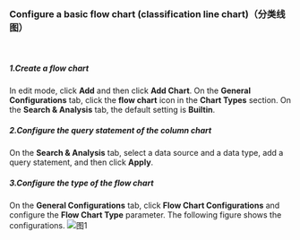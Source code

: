 ### Configure a basic flow chart (classification line chart)（分类线图）

<br/>

##### 1.Create a flow chart

In edit mode, click **Add** and then click **Add Chart**. On the **General Configurations** tab, click the **flow chart** icon in the **Chart Types** section. On the **Search & Analysis** tab, the default setting is **Builtin**.

##### 2.Configure the query statement of the column chart

On the **Search & Analysis** tab, select a data source and a data type, add a query statement, and then click **Apply**.

##### 3.Configure the type of the flow chart

On the **General Configurations** tab, click **Flow Chart Configurations** and configure the **Flow Chart Type** parameter.
The following figure shows the configurations.
![图1](/img/src/visulization/flowGraph/flow1.png)
